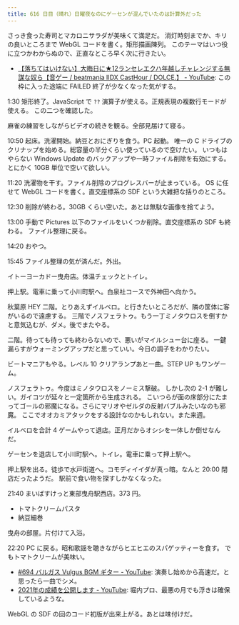 ```yaml
---
title: 616 日目（晴れ）日曜夜なのにゲーセンが混んでいたのは計算外だった
---
```


さっき食った寿司とマカロニサラダが美味くて満足だ。
消灯時刻までか、キリの良いところまで WebGL コードを書く。矩形描画陳列。
このテーマはいつ役に立つかわからぬので、正直なところ早く次に行きたい。

* [【落ちてはいけない】大晦日に★12ランセレエクハ年越しチャレンジする無謀な奴ら【音ゲー / beatmania IIDX CastHour / DOLCE.】 - YouTube](https://www.youtube.com/watch?v=SIlMsIjoIDg):
  この枠に入った途端に FAILED 終了が少なくなった気がする。

1:30 矩形終了。JavaScript で `??` 演算子が使える。正規表現の複数行モードが使える。
この二つを確認した。

麻雀の練習をしながらビデオの続きを観る。全部見届けて寝る。

10:50 起床。洗濯開始。納豆とおにぎりを食う。PC 起動。
唯一の C ドライブのクリナップを始める。総容量の半分くらい使っているので空けたい。
いつもはやらない Windows Update のバックアップや一時ファイル削除を有効にする。
とにかく 10GB 単位で空いて欲しい。

11:20 洗濯物を干す。ファイル削除のプログレスバーが止まっている。
OS に任せて WebGL コードを書く。直交座標系の SDF という大雑把な括りのところ。

12:30 削除が終わる。30GB くらい空いた。あとは無駄な画像を捨てよう。

13:00 手動で Pictures 以下のファイルをいくつか削除。直交座標系の SDF も終わる。
ファイル整理に戻る。

14:20 おやつ。

15:45 ファイル整理の気が済んだ。外出。

イトーヨーカドー曳舟店。体温チェックとトイレ。

押上駅。電車に乗って小川町駅へ。白泉社コースで外神田へ向かう。

秋葉原 HEY 二階。とりあえずイルベロ。と行きたいところだが、隣の筐体に客がいるので遠慮する。
三階でノスフェラトゥ。もう一丁ミノタウロスを倒すかと意気込むが、ダメ。後でまたやる。

二階。待っても待っても終わらないので、悪いがマイルシュー台に座る。
一鍵漏らすがウォーミングアップだと思っていい。今日の調子をわかりたい。

ビートマニアもやる。レベル 10 クリアランプあと一曲。STEP UP もワンゲーム。

ノスフェラトゥ。今度はミノタウロスをノーミス撃破。
しかし次の 2-1 が難しい。ガイコツが延々と一定箇所から生成される。
こいつらが面の床部分にたまってゴールの邪魔になる。さらにマリオやゼルダの反射バブルみたいなのも邪魔。
ここでオオカミアタックをする設計なのかもしれない。また来週。

イルベロを合計 4 ゲームやって退店。正月だからオシシを一体しか倒せなんだ。

ゲーセンを退店して小川町駅へ。トイレ。電車に乗って押上駅へ。

押上駅を出る。徒歩で水戸街道へ。コモディイイダが真っ暗。なんと 20:00 閉店だったようだ。
駅前で食い物を探すしかなくなった。

21:40 まいばすけっと東部曳舟駅西店。373 円。

* トマトクリームパスタ
* 納豆細巻

曳舟の部屋。片付けて入浴。

22:20 PC に戻る。昭和歌謡を聴きながらヒエヒエのスパゲッティーを食す。
でもトマトクリームが美味い。

* [&#x23;694 バルガス Vulgus BGM ギター - YouTube](https://www.youtube.com/watch?v=6cVz564OjlQ):
  演奏し始めから高速だ。と思ったら一曲でシメ。
* [2021年の成績を公開します - YouTube](https://www.youtube.com/watch?v=YPnzyx3trYA):
  堀内プロ、最悪の月でも浮きは確保しているような。

WebGL の SDF の回のコード初版が出来上がる。あとは味付けだ。
